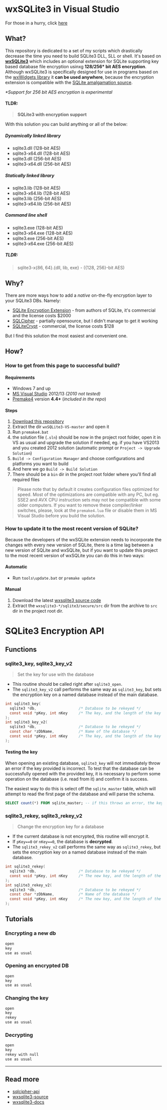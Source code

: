 wxSQLite3 in Visual Studio
============================

For those in a hurry, click [here](#how)

What?
------

This repository is dedicated to a set of my scripts which drastically decrease the time you need to build SQLite3 DLL, SLL or shell.
It's based on [**wxSQLite3**][wxsqlite3-source] which includes an optional extension for SQLite supporting key based database file encryption usinxg **128/256\* bit AES encryption**. Although wxSQLite3 is specifically designed for use in programs based on the [wxWidgets library](https://www.wxwidgets.org/) it **can be used anywhere**, because the encryption extension is compatible with the [SQLite amalgamation source](https://www.sqlite.org/amalgamation.html).

_\*Support for 256 bit AES encryption is experimental_

#### TLDR: 
> **SQLite3 with encryption support**

With this solution you can build anything or all of the below:

##### Dynamically linked library
- sqlite3.dll (128-bit AES)
- sqlite3-x64.dll (128-bit AES)
- sqlite3.dll (256-bit AES)
- sqlite3-x64.dll (256-bit AES)

##### Statically linked library
- sqlite3.lib (128-bit AES)
- sqlite3-x64.lib (128-bit AES)
- sqlite3.lib (256-bit AES)
- sqlite3-x64.lib (256-bit AES)

##### Command line shell
- sqlite3.exe (128-bit AES)
- sqlite3-x64.exe (128-bit AES)
- sqlite3.exe (256-bit AES)
- sqlite3-x64.exe (256-bit AES)

##### TLDR:
> sqlite3-x{86, 64}.{dll, lib, exe} - ({128, 256}-bit AES)

Why?
-----

There are more ways how to add a *native* on-the-fly encryption layer to your SQLite3 DBs. Namely:

- [SQLite Encryption Extension](https://www.sqlite.org/see) - from authors of SQLite, it's commercial and the license costs $2000
- [SQLCipher](https://www.zetetic.net/sqlcipher/) - partially opensource, but I didn't manage to get it working
- [SQLiteCrypt](http://sqlite-crypt.com/index.htm) - commercial, the license costs $128

But I find this solution the most easiest and convenient one.

How?
-----

### How to get from this page to successful build?

#### Requirements

- Windows 7 and up
- [MS Visual Studio](http://www.visualstudio.com/products/visual-studio-express-vs) 2012/13 *(2010 not tested)*
- [Premake4](http://industriousone.com/premake/download) version **4.4+** (*included in the repo*)

#### Steps

1. [Download this repository](https://github.com/rindeal/wxSQLite3-VS/archive/master.zip)
2. Extract the dir `wxSQLite3-VS-master` and open it
3. Run `premake4.bat`
4. the solution file (`.sln`) should be now in the project root folder, open it in VS as usual and upgrade the solution if needed, eg. if you have VS2013 and you created 2012 solution (automatic prompt or `Project -> Upgrade Solution`)
5. `Build -> Configuration Manager` and choose configurations and platforms you want to build
6. And here we go `Build -> Build Solution` 
7. There should be a `bin` dir in the project root folder where you'll find all required files

> Please note that by default it creates configuration files optimized for speed. Most of the optimizations are compatible with any PC, but eg. SSE2 and AVX CPU instruction sets may not be compatible with some older computers. If you want to remove these compiler/linker switches, please, look at the `premake4.lua` file or disable them in MS Visual Studio before you build the solution.

### How to update it to the most recent version of SQLite?
Because the developers of the wxSQLite extension needs to incorporate the changes with every new version of SQLite, there is a time lag between a new version of SQLite and wxSQLite, but if you want to update this project to the most recent version of wxSQLite you can do this in two ways:

#### Automatic

- Run `tools\update.bat` or `premake update`

#### Manual

1. Download the latest [wxsqlite3 source code](http://sourceforge.net/projects/wxcode/files/Components/wxSQLite3/)
2. Extract the `wxsqlite3-*/sqlite3/secure/src` dir from the archive to `src` dir in the project root dir.

SQLite3 Encryption API
=====

Functions
-----------

### sqlite3_key, sqlite3_key_v2
> Set the key for use with the database

- This routine should be called right after `sqlite3_open`.
- The `sqlite3_key_v2` call performs the same way as `sqlite3_key`, but sets the encryption key on a named database instead of the main database.

```c
int sqlite3_key(
  sqlite3 *db,                   /* Database to be rekeyed */
  const void *pKey, int nKey     /* The key, and the length of the key in bytes */
);
int sqlite3_key_v2(
  sqlite3 *db,                   /* Database to be rekeyed */
  const char *zDbName,           /* Name of the database */
  const void *pKey, int nKey     /* The key, and the length of the key in bytes */
);
```

#### Testing the key
When opening an existing database, `sqlite3_key` will not immediately throw an error if the key provided is incorrect. To test that the database can be successfully opened with the provided key, it is necessary to perform some operation on the database (i.e. read from it) and confirm it is success.

The easiest way to do this is select off the `sqlite_master` table, which will attempt to read the first page of the database and will parse the schema.

```sql
SELECT count(*) FROM sqlite_master; -- if this throws an error, the key was incorrect. If it succeeds and returns a numeric value, the key is correct;
```

### sqlite3_rekey, sqlite3_rekey_v2
> Change the encryption key for a database

- If the current database is not encrypted, this routine will encrypt it.
- If `pKey==0` or `nKey==0`, the database is **decrypted**.
- The `sqlite3_rekey_v2` call performs the same way as `sqlite3_rekey`, but sets the encryption key on a named database instead of the main database.

```c
int sqlite3_rekey(
  sqlite3 *db,                   /* Database to be rekeyed */
  const void *pKey, int nKey     /* The new key, and the length of the key in bytes */
);
int sqlite3_rekey_v2(
  sqlite3 *db,                   /* Database to be rekeyed */
  const char *zDbName,           /* Name of the database */
  const void *pKey, int nKey     /* The new key, and the length of the key in bytes */
);
```

Tutorials
----------

### Encrypting a new db
```c
open
key
use as usual
```

### Opening an encrypted DB
```c
open
key
use as usual
```

### Changing the key
```c
open
key
rekey
use as usual
```

### Decrypting
```c
open
key
rekey with null
use as usual
```

----------
## Read more
- [sqlcipher-api]
- [wxsqlite3-source]
- [wxsqlite3-docs]

[sqlcipher-api]: http://sqlcipher.net/sqlcipher-api/ "SQLCipher API"
[wxsqlite3-source]: http://wxcode.sourceforge.net/components/wxsqlite3/ "wxSQLite3 Source Code"
[wxsqlite3-docs]: http://wxcode.sourceforge.net/docs/wxsqlite3/ "wxSQLite3 Docs"
